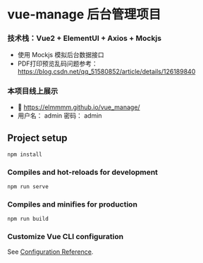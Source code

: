 # vue-manage 后台管理项目

### 技术栈：Vue2 + ElementUI + Axios + Mockjs
* 使用 Mockjs 模拟后台数据接口
* PDF打印预览乱码问题参考： <https://blog.csdn.net/qq_51580852/article/details/126189840> 

### 本项目线上展示
* 🌊 <https://elmmmm.github.io/vue_manage/>
* 用户名： admin  密码： admin


## Project setup
```
npm install
```

### Compiles and hot-reloads for development
```
npm run serve
```

### Compiles and minifies for production
```
npm run build
```

### Customize Vue CLI configuration
See [Configuration Reference](https://cli.vuejs.org/config/).
